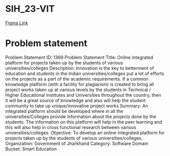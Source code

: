 # SIH_23-VIT

<a href="https://www.figma.com/file/UyRkFWGuEhvw7NNLFEwgpY/Dash-UI---Admin-Dashboard-Template-(Community)?type=design&node-id=471-5057&mode=design&t=2hEJD8jr8qb2OCYi-0">Figma Link</a>
# Problem statement

Problem Statement ID:	1369
Problem Statement Title: Online integrated platform for projects taken up by the students of various universities/colleges
Description:
Innovation is the key to betterment of education and students in the Indian universities/colleges put a lot of efforts on the projects as a part of the academic requirements. If a common knowledge platform (with a facility for plagiarism) is created to bring all project works taken up at various levels by the students in Technical / Higher Educational Institutes and Universities throughout the country, then it will be a great source of knowledge and also will help the student community to take up unique/innovative project works Summary: An integrated platform should be developed where in all the universities/Colleges provide information about the projects done by the students. The information on this platform will help in the peer learning and this will also help in cross functional research between various universities/colleges. Objective: To develop an online integrated platform for projects taken up by the students of various universities/colleges.
Organization:	Government of Jharkhand
Category:	Software
Domain Bucket:	Smart Education
